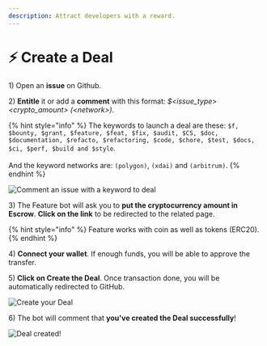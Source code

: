 ```yaml
---
description: Attract developers with a reward.
---
```


# ⚡ Create a Deal

1\) Open an **issue** on Github.

2\) **Entitle** it or add a **comment** with this format: _$\<issue\_type> \<crypto\_amount> (\<network>)_.

{% hint style="info" %}
The keywords to launch a deal are these: `$f, $bounty, $grant, $feature, $feat, $fix, $audit, $CS, $doc, $documentation, $refacto, $refactoring, $code, $chore, $test, $docs, $ci, $perf, $build and $style`.\
\
And the keyword networks are: `(polygon)`, `(xdai)` and `(arbitrum)`.
{% endhint %}

![Comment an issue with a keyword to deal](../.gitbook/assets/create\_deal\_command.png)

3\) The Feature bot will ask you to **put the cryptocurrency amount in Escrow**. **Click on the link** to be redirected to the related page.

{% hint style="info" %}
Feature works with coin as well as tokens (ERC20).
{% endhint %}

4\) **Connect your wallet**. If enough funds, you will be able to approve the transfer.

5\) **Click on Create the Deal**. Once transaction done, you will be automatically redirected to GitHub.

![Create your Deal](../.gitbook/assets/web3\_deal.png)

6\) The bot will comment that **you've created the Deal successfully**!

![Deal created!](../.gitbook/assets/settlement\_done.png)
